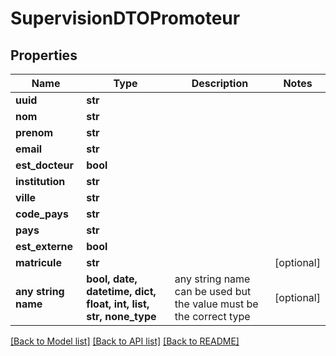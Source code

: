 # SupervisionDTOPromoteur


## Properties
Name | Type | Description | Notes
------------ | ------------- | ------------- | -------------
**uuid** | **str** |  | 
**nom** | **str** |  | 
**prenom** | **str** |  | 
**email** | **str** |  | 
**est_docteur** | **bool** |  | 
**institution** | **str** |  | 
**ville** | **str** |  | 
**code_pays** | **str** |  | 
**pays** | **str** |  | 
**est_externe** | **bool** |  | 
**matricule** | **str** |  | [optional] 
**any string name** | **bool, date, datetime, dict, float, int, list, str, none_type** | any string name can be used but the value must be the correct type | [optional]

[[Back to Model list]](../README.md#documentation-for-models) [[Back to API list]](../README.md#documentation-for-api-endpoints) [[Back to README]](../README.md)


